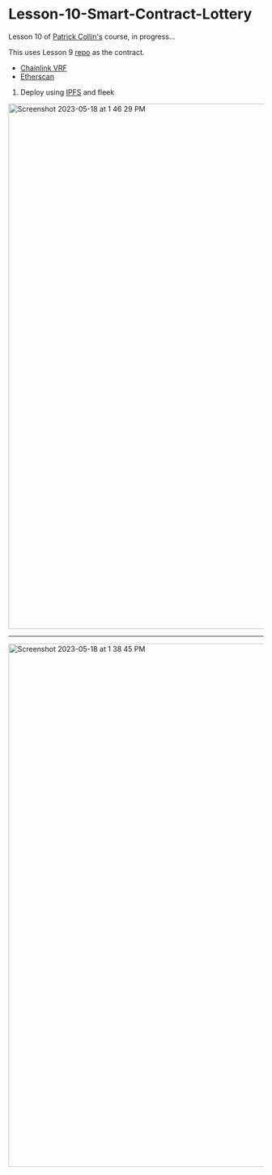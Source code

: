 # Lesson-10-Smart-Contract-Lottery

Lesson 10 of [Patrick Collin's](https://github.com/PatrickAlphaC/nextjs-smartcontract-lottery-fcc) course, in progress...   

This uses Lesson 9 [repo](https://github.com/the-vegetarian-vampire/Lesson-9-Hardhat-Smart-Contract-Lottery) as the contract.   
- [Chainlink VRF](https://vrf.chain.link/sepolia/1983)
- [Etherscan](https://sepolia.etherscan.io/address/0xF5599d7F68604FD91b2a2FB7BD085CdfF000A8d2)   

1. Deploy using [IPFS](https://github.com/ipfs) and fleek   

<img width="1038" alt="Screenshot 2023-05-18 at 1 46 29 PM" src="https://github.com/the-vegetarian-vampire/Lesson-10-Smart-Contract-Lottery/assets/105305546/fb2f88c1-cf9c-4ddb-857d-b07e0adeb725">   

----------------

<img width="1034" alt="Screenshot 2023-05-18 at 1 38 45 PM" src="https://github.com/the-vegetarian-vampire/Lesson-10-Smart-Contract-Lottery/assets/105305546/a6307c02-41a9-4cfb-8367-f2ada738395e">   
